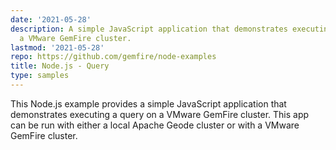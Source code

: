 ```yaml
---
date: '2021-05-28'
description: A simple JavaScript application that demonstrates executing a query on
  a VMware GemFire cluster.
lastmod: '2021-05-28'
repo: https://github.com/gemfire/node-examples
title: Node.js - Query
type: samples
---
```


This Node.js example provides a simple JavaScript application that demonstrates executing a query on a VMware GemFire cluster. This app can be run with either a local Apache Geode cluster or with a VMware GemFire cluster.